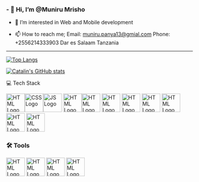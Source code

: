 ### - 👋 Hi, I’m @Muniru Mrisho
- 👀 I’m interested in Web and Mobile development

- 📫 How to reach me;
     Email: muniru.panya13@gmial.com
     Phone: +2556214333903
     Dar es Salaam Tanzania

---

[![Top Langs](https://github-readme-stats.vercel.app/api/top-langs/?username=panny777&hide=java,html,css&theme=radical)](https://github.com/anuraghazra/github-readme-stats)

[![Catalin's GitHub stats](https://github-readme-stats.vercel.app/api?username=panny777&theme=dracula)](https://github.com/anuraghazra/github-readme-stats)

💻 Tech Stack

<img src="https://cdn.worldvectorlogo.com/logos/html-1.svg" alt="HTML Logo" width="50" height="50"/><img src="https://cdn.worldvectorlogo.com/logos/css-3.svg" alt="CSS Logo" width="50" height="50"/><img src="https://cdn.worldvectorlogo.com/logos/logo-javascript.svg" alt="JS Logo" width="50" height="50"/>
<img src="https://cdn.worldvectorlogo.com/logos/bootstrap-5-1.svg" alt="HTML Logo" width="50" height="50"/><img src="https://cdn.worldvectorlogo.com/logos/tailwindcss.svg" alt="HTML Logo" width="50" height="50"/>  <img src="https://cdn.worldvectorlogo.com/logos/python-5.svg" alt="HTML Logo" width="50" height="50"/>  <img src="https://cdn.worldvectorlogo.com/logos/laravel-2.svg" alt="HTML Logo" width="50" height="50"/>  <img src="https://cdn.worldvectorlogo.com/logos/nodejs-2.svg" alt="HTML Logo" width="50" height="50"/>  <img src="https://cdn.worldvectorlogo.com/logos/django-community.svg" alt="HTML Logo" width="50" height="50"/>  <img src="https://cdn.worldvectorlogo.com/logos/sqlite.svg" alt="HTML Logo" width="50" height="50"/>  <img src="https://cdn.worldvectorlogo.com/logos/mysql-4.svg" alt="HTML Logo" width="50" height="50"/>


### 🛠 Tools
 <img src="https://cdn.worldvectorlogo.com/logos/git-icon.svg" alt="HTML Logo" width="50" height="50"/>    <img src="https://cdn.worldvectorlogo.com/logos/postman.svg" alt="HTML Logo" width="50" height="50"/>    <img src="https://cdn.worldvectorlogo.com/logos/aws-2.svg" alt="HTML Logo" width="50" height="50"/>     <img src="https://cdn.worldvectorlogo.com/logos/nginx-1.svg" alt="HTML Logo" width="50" height="50"/>
